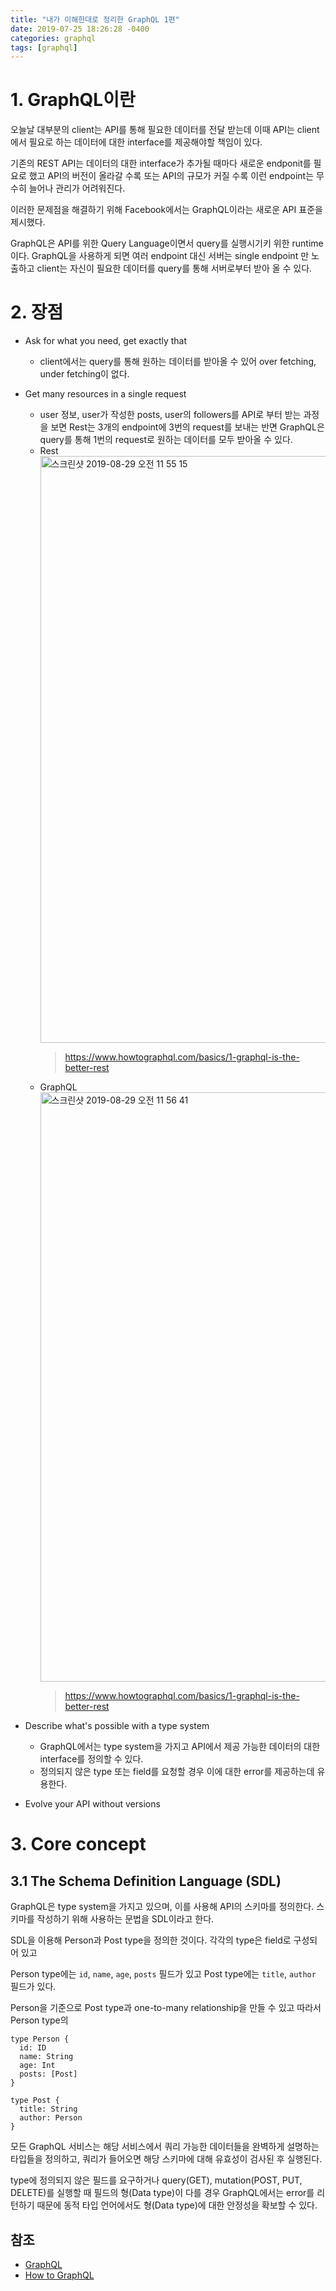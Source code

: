 ```yaml
---
title: "내가 이해한대로 정리한 GraphQL 1편"
date: 2019-07-25 18:26:28 -0400
categories: graphql
tags: [graphql]
---
```


# 1. GraphQL이란
오늘날 대부분의 client는 API를 통해 필요한 데이터를 전달 받는데 이때 API는 client에서 필요로 하는 데이터에 대한 interface를 제공해야할 책임이 있다.

기존의 REST API는 데이터의 대한 interface가 추가될 때마다 새로운 endponit를 필요로 했고 API의 버전이 올라갈 수록 또는 API의 규모가 커질 수록 이런 endpoint는 무수히 늘어나 관리가 어려워진다.

이러한 문제점을 해결하기 위해 Facebook에서는 GraphQL이라는 새로운 API 표준을 제시했다.

GraphQL은 API를 위한 Query Language이면서 query를 실행시기키 위한 runtime이다. GraphQL을 사용하게 되면 여러 endpoint 대신 서버는 single endpoint 만 노출하고 client는 자신이 필요한 데이터를 query를 통해 서버로부터 받아 올 수 있다.

# 2. 장점
- Ask for what you need, get exactly that
  - client에서는 query를 통해 원하는 데이터를 받아올 수 있어 over fetching, under fetching이 없다.

- Get many resources in a single request
  - user 정보, user가 작성한 posts, user의 followers를 API로 부터 받는 과정을 보면 Rest는 3개의 endpoint에 3번의 request를 보내는 반면
  GraphQL은 query를 통해 1번의 request로 원하는 데이터를 모두 받아올 수 있다.
  - Rest
    <img width="939" alt="스크린샷 2019-08-29 오전 11 55 15" src="https://user-images.githubusercontent.com/44759868/63907159-5c3c5700-ca55-11e9-9a93-a2815b71dda1.png">
    > https://www.howtographql.com/basics/1-graphql-is-the-better-rest
  - GraphQL
    <img width="943" alt="스크린샷 2019-08-29 오전 11 56 41" src="https://user-images.githubusercontent.com/44759868/63907037-dd471e80-ca54-11e9-8473-d795e1686394.png">
    > https://www.howtographql.com/basics/1-graphql-is-the-better-rest

- Describe what's possible with a type system
  - GraphQL에서는 type system을 가지고 API에서 제공 가능한 데이터의 대한 interface를 정의할 수 있다.
  - 정의되지 않은 type 또는 field를 요청할 경우 이에 대한 error를 제공하는데 유용한다.

- Evolve your API without versions

# 3. Core concept

## 3.1 The Schema Definition Language (SDL)
GraphQL은 type system을 가지고 있으며, 이를 사용해 API의 스키마를 정의한다. 스키마를 작성하기 위해 사용하는 문법을 SDL이라고 한다.

SDL을 이용해 Person과 Post type을 정의한 것이다. 각각의 type은 field로 구성되어 있고 

Person type에는 `id`, `name`, `age`, `posts` 필드가 있고 Post type에는 `title`, `author` 필드가 있다.

Person을 기준으로 Post type과 one-to-many relationship을 만들 수 있고 따라서 Person type의 

```
type Person {
  id: ID
  name: String
  age: Int
  posts: [Post]
}

type Post {
  title: String
  author: Person
}
```

모든 GraphQL 서비스는 해당 서비스에서 쿼리 가능한 데이터들을 완벽하게 설명하는 타입들을 정의하고, 쿼리가 들어오면 해당 스키마에 대해 유효성이 검사된 후 실행된다.

type에 정의되지 않은 필드를 요구하거나 query(GET), mutation(POST, PUT, DELETE)를 실행할 때 필드의 형(Data type)이 다를 경우 GraphQL에서는 error를 리턴하기 때문에 동적 타입 언어에서도 형(Data type)에 대한 안정성을 확보할 수 있다.


## 참조
- [GraphQL](https://graphql.org/)
- [How to GraphQL](https://www.howtographql.com/)
